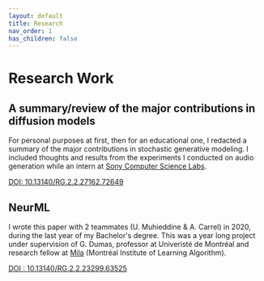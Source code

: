 ```yaml
---
layout: default
title: Research
nav_order: 1
has_children: false
---
```


# Research Work

## A summary/review of the major contributions in diffusion models

For personal purposes at first, then for an educational one, I redacted a summary of the major contributions in stochastic generative modeling. I included thoughts and results from the experiments I conducted on audio generation while an intern at [Sony Computer Science Labs](https://csl.sony.fr/). 

[DOI: 10.13140/RG.2.2.27162.72649](https://www.researchgate.net/publication/362067506_A_summary_of_the_major_contributions_in_score-based_generative_modeling)

## NeurML

I wrote this paper with 2 teammates (U. Muhieddine & A. Carrel) in 2020, during the last year of my Bachelor's degree. This was a year long project under supervision of G. Dumas, professor at Univeristé de Montréal and research fellow at [Mila](https://mila.quebec/) (Montréal Institute of Learning Algorithm). 

[DOI : 10.13140/RG.2.2.23299.63525](https://www.researchgate.net/publication/355928130_NeurML_From_an_automated_EEG_preprocessing_pipeline_with_source_reconstruction_to_ML_models_predicting_gender_and_brain_age)

